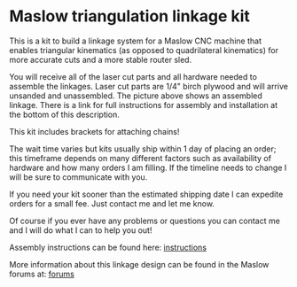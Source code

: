 # Maslow triangulation linkage kit

This is a kit to build a linkage system for a Maslow CNC machine that enables triangular kinematics (as opposed to quadrilateral kinematics) for more accurate cuts and a more stable router sled. 

You will receive all of the laser cut parts and all hardware needed to assemble the linkages. Laser cut parts are 1/4" birch plywood and will arrive unsanded and unassembled. The picture above shows an assembled linkage. There is a link for full instructions for assembly and installation at the bottom of this description. 

This kit includes brackets for attaching chains!

The wait time varies but kits usually ship within 1 day of placing an order; this timeframe depends on many different factors such as availability of hardware and how many orders I am filling. If the timeline needs to change I will be sure to communicate with you. 

If you need your kit sooner than the estimated shipping date I can expedite orders for a small fee. Just contact me and let me know.

Of course if you ever have any problems or questions you can contact me and I will do what I can to help you out!

Assembly instructions can be found here: [instructions](http://maslowcommunitygarden.org/Maslow-triangulation-linkage-kit.html?instructions=true)

More information about this linkage design can be found in the Maslow forums at: [forums](http://forums.maslowcnc.com/t/throwing-my-hat-in-the-sled-modification-ring/193/584)
